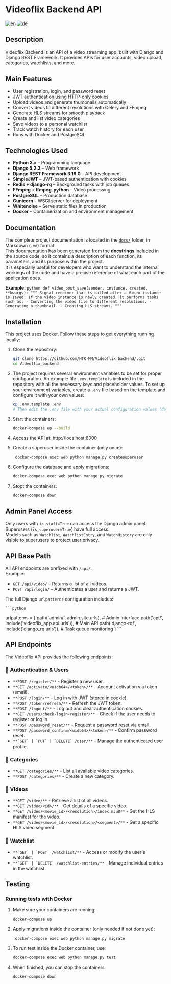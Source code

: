 # Videoflix Backend API

[![en](https://img.shields.io/badge/lang-en-red.svg)](https://github.com/HTK-MM/Videoflix_backend/blob/master/README.MD) [![de](https://img.shields.io/badge/lang-de-yellow.svg)](https://github.com/HTK-MM/Videoflix_backend/blob/master/README.de.md)

## Description

Videoflix Backend is an API of a video streaming app, built with Django and Django REST Framework. It provides APIs for user accounts, video upload, categories, watchlists, and more.

## Main Features

- User registration, login, and password reset  
- JWT authentication using HTTP-only cookies  
- Upload videos and generate thumbnails automatically  
- Convert videos to different resolutions with Celery and FFmpeg  
- Generate HLS streams for smooth playback  
- Create and list video categories  
- Save videos to a personal watchlist  
- Track watch history for each user  
- Runs with Docker and PostgreSQL  

## Technologies Used

- **Python 3.x** – Programming language
- **Django 5.2.3** – Web framework
- **Django REST Framework 3.16.0** – API development
- **SimpleJWT** – JWT-based authentication with cookies
- **Redis + django-rq** – Background tasks with job queues
- **FFmpeg + ffmpeg-python** – Video processing
- **PostgreSQL** – Production database
- **Gunicorn** – WSGI server for deployment
- **Whitenoise** – Serve static files in production
- **Docker** – Containerization and environment management

## Documentation

The complete project documentation is located in the [`docs/`](./docs/) folder, in Markdown (`.md`) format.  
This documentation has been generated from the **docstrings** included in the source code, so it contains a description of each function, its parameters, and its purpose within the project.  
It is especially useful for developers who want to understand the internal workings of the code and have a precise reference of what each part of the application does.

**Example:**
    ```python
    def video_post_save(sender, instance, created, **kwargs):
        """
        Signal receiver that is called after a Video instance is saved.
        If the Video instance is newly created, it performs tasks such as:
        - Converting the video file to different resolutions.
        - Generating a thumbnail.
        - Creating HLS streams.
        """
    ```


## Installation

This project uses Docker. Follow these steps to get everything running locally:

1. Clone the repository:
   ```bash
   git clone https://github.com/HTK-MM/Videoflix_backend/.git
   cd Videoflix_backend
   ```

   
2. The project requires several environment variables to be set for proper configuration. An example file `.env.template` is included in the repository with all the necessary keys and placeholder values.
   To set up your environment variables, create a `.env` file based on the template and configure it with your own values:
    ````bash   
    cp .env.template .env
    # Then edit the .env file with your actual configuration values (database CREDENTIALS, SECRET_KEY, DATABASE_URL, EMAIL_* settings, etc.)
    ````

3. Start the containers:
    ````bash   
    docker-compose up --build
    ````

4. Access the API at: http://localhost:8000
   
5. Create a superuser inside the container (only once):
   ````bash   
    docker-compose exec web python manage.py createsuperuser
    ```` 

6. Configure the database and apply migrations:
    ````bash 
    docker-compose exec web python manage.py migrate
    ````

7.  Stopt the containers:
    ````bash   
    docker-compose down
    ````
## Admin Panel Access 

Only users with `is_staff=True` can access the Django admin panel.  
Superusers (`is_superuser=True`) have full access.  
Models such as `Watchlist`, `WatchlistEntry`, and `WatchHistory` are only visible to superusers to protect user privacy.

## API Base Path

All API endpoints are prefixed with `/api/`.  
Example:  
- `GET /api/video/` – Returns a list of all videos.
- `POST /api/login/` – Authenticates a user and returns a JWT.

The full Django `urlpatterns` configuration includes:

    ```python
urlpatterns = [
    path('admin/', admin.site.urls),                  # Admin interface
    path('api/', include('videoflix_app.api.urls')),  # Main API
    path('django-rq/', include('django_rq.urls')),    # Task queue monitoring
]
    ```

## API Endpoints

The Videoflix API provides the following endpoints:

### :small_blue_diamond: Authentication & Users

-   ````**POST /register/**```` - Register a new user. 
-   ````**GET /activate/<uidb64>/<token>/**```` - Account activation via token (email).
-   ````**POST /login/**```` -  Log in with JWT (stored in cookie).
-   ````**POST /token/refresh/**```` -  Refresh the JWT token. 
-   ````**POST /logout/**```` -  Log out and clear authentication cookies. 
-   ````**GET /users/check-login-register/**```` - Check if the user needs to register or log in.
-   ````**POST /password_reset/**```` -  Request a password reset via email.
-   ````**POST /password_confirm/<uidb64>/<token>/**```` -  Confirm password reset. 
-   ````**`GET` | `PUT` | `DELETE` /user/**```` -  Manage the authenticated user profile.
  
### :small_blue_diamond: Categories
-   ````**GET /categories/**```` - List all available video categories. 
-   ````**POST /categories/**```` - Create a new category.   

### :small_blue_diamond: Videos

-   ````**GET /video/**```` - Retrieve a list of all videos. 
-   ````**GET /video/<id>/**```` - Get details of a specific video.
-   ````**GET /video/<movie_id>/<resolution>/index.m3u8**```` - Get the HLS manifest for the video.
-   ````**GET /video/<movie_id>/<resolution>/<segment>/**```` - Get a specific HLS video segment.

### :small_blue_diamond: Watchlist

-   ````**`GET` | `POST` /watchlist/**```` - Access or modify the user's watchlist.
-   ````**`GET` | `DELETE` /watchlist-entries/**```` - Manage individual entries in the watchlist.





## Testing

### Running tests with Docker
1. Make sure your containers are running:
    ````bash   
    docker-compose up 
    ````    
2. Apply migrations inside the container (only needed if not done yet):
   ````bash   
    docker-compose exec web python manage.py migrate
    ````    
3. To run test inside the Docker container, use:
    ````bash   
    docker-compose exec web python manage.py test
    ````    
4. When finished, you can stop the containers:
    ````bash   
    docker-compose down
    ````   

